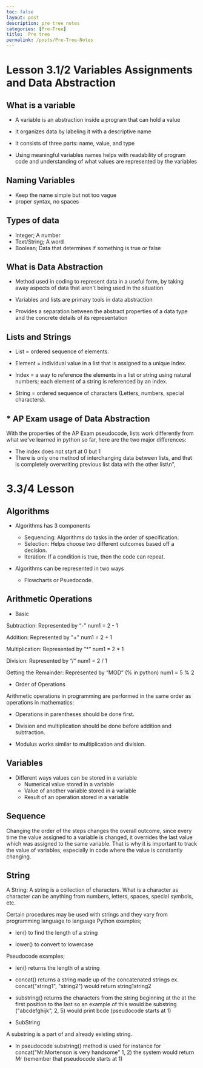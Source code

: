 ```yaml
---
toc: false
layout: post
description: pre tree notes
categories: [Pre-Tree]
title:  Pre tree
permalink: /posts/Pre-Tree-Notes
---
```


# Lesson 3.1/2 Variables Assignments and Data Abstraction

## What is a variable

- A variable is an abstraction inside a program that can hold a value

- It organizes data by labeling it with a descriptive name

- It consists of three parts: name, value, and type

- Using meaningful variables names helps with readability of program code and understanding of what values are represented by the variables



## Naming Variables

- Keep the name simple but not too vague
- proper syntax, no spaces


## Types of data

- Integer; A number
- Text/String; A word
- Boolean; Data that determines if something is true or false


## What is Data Abstraction

- Method used in coding to represent data in a useful form, by taking away aspects of data that aren't being used in the situation

- Variables and lists are primary tools in data abstraction

- Provides a separation between the abstract properties of a data type and the concrete details of its representation


## Lists and Strings

- List = ordered sequence of elements.

- Element = individual value in a list that is assigned to a unique index.
- Index = a way to reference the elements in a list or string using natural numbers; each element of a string is referenced by an index.
- String = ordered sequence of characters (Letters, numbers, special characters).

## * AP Exam usage of Data Abstraction


With the properties of the AP Exam pseudocode, lists work differently from what we've learned in python so far, here are the two major differences:

- The index does not start at 0 but 1
- There is only one method of interchanging data between lists, and that is completely overwriting previous list data with the other list\n",


# 3.3/4 Lesson

## Algorithms

- Algorithms has 3 components

    - Sequencing: Algorithms do tasks in the order of specification.
    - Selection: Helps choose two different outcomes based off a decision.
    - Iteration: If a condition is true, then the code can repeat.

- Algorithms can be represented in two ways

    - Flowcharts or Psuedocode.

## Arithmetic Operations

- Basic

Subtraction:
Represented by “-"
num1 = 2 - 1

Addition:
Represented by "+"
num1 = 2 + 1

Multiplication:
Represented by “*”
num1 = 2 * 1

Division:
Represented by “/”
num1 = 2 / 1

Getting the Remainder:
Represented by “MOD” (% in python)
num1 = 5 % 2

- Order of Operations

Arithmetic operations in programming are performed in the same order as operations in mathematics:

- Operations in parentheses should be done first.

- Division and multiplication should be done before addition and subtraction.

- Modulus works similar to multiplication and division.

## Variables

- Different ways values can be stored in a variable
    - Numerical value stored in a variable
    - Value of another variable stored in a variable
    - Result of an operation stored in a variable

## Sequence

Changing the order of the steps changes the overall outcome, since every time the value assigned to a variable is changed, it overrides the last value which was assigned to the same variable. That is why it is important to track the value of variables, especially in code where the value is constantly changing.



## String

A String: A string is a collection of characters. What is a character as character can be anything from numbers, letters, spaces, special symbols, etc.

Certain procedures may be used with strings and they vary from programming language to language Python examples;

- len() to find the length of a string

- lower() to convert to lowercase
 
Pseudocode examples;

- len() returns the length of a string

- concat() returns a string made up of the concatenated strings ex. concat("string1", "string2") would return string1string2

- substring() returns the characters from the string beginning at the at the first position to the last so an example of this would be substring ("abcdefghijk", 2, 5) would print bcde (pseudocode starts at 1)

- SubString 

A substring is a part of and already existing string.

- In pseudocode substring() method is used for instance for concat("Mr.Mortenson is very handsome" 1, 2) the system would return Mr (remember that pseudocode starts at 1)

